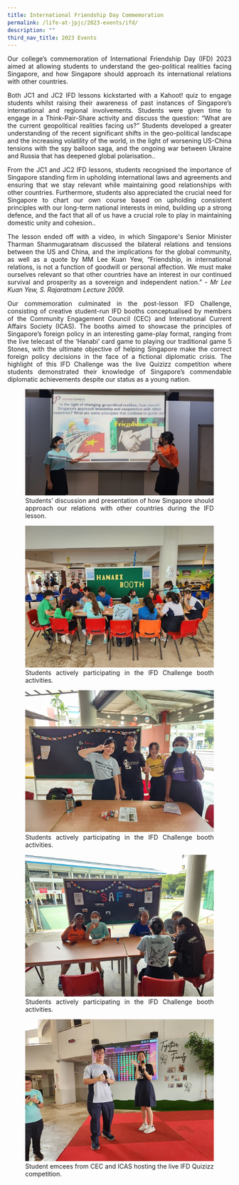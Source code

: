 ```yaml
---
title: International Friendship Day Commemoration
permalink: /life-at-jpjc/2023-events/ifd/
description: ""
third_nav_title: 2023 Events
---
```

<div align="justify">

<p>Our college’s commemoration of International Friendship Day (IFD) 2023 aimed at allowing students to understand the geo-political realities facing Singapore, and how Singapore should approach its international relations with other countries.</p>

<p>Both JC1 and JC2 IFD lessons kickstarted with a Kahoot! quiz to engage students whilst raising their awareness of past instances of Singapore’s international and regional involvements. Students were given time to engage in a Think-Pair-Share activity and discuss the question: “What are the current geopolitical realities facing us?” Students developed a greater understanding of the recent significant shifts in the geo-political landscape and the increasing volatility of the world, in the light of worsening US-China tensions with the spy balloon saga, and the ongoing war between Ukraine and Russia that has deepened global polarisation..</p>

<p>From the JC1 and JC2 IFD lessons, students recognised the importance of Singapore standing firm in upholding international laws and agreements and ensuring that we stay relevant while maintaining good relationships with other countries. Furthermore, students also appreciated the crucial need for Singapore to chart our own course based on upholding consistent principles with our long-term national interests in mind, building up a strong defence, and the fact that all of us have a crucial role to play in maintaining domestic unity and cohesion..</p>

<p>The lesson ended off with a video, in which Singapore's Senior Minister Tharman Shanmugaratnam discussed the bilateral relations and tensions between the US and China, and the implications for the global community, as well as a quote by MM Lee Kuan Yew, “Friendship, in international relations, is not a function of goodwill or personal affection. We must make ourselves relevant so that other countries have an interest in our continued survival and prosperity as a sovereign and independent nation.” <i>- Mr Lee Kuan Yew, S. Rajaratnam Lecture 2009.</i></p>

<p>Our commemoration culminated in the post-lesson IFD Challenge, consisting of creative student-run IFD booths conceptualised by members of the Community Engagement Council (CEC) and International Current Affairs Society (ICAS). The booths aimed to showcase the principles of Singapore’s foreign policy in an interesting game-play format, ranging from the live telecast of the ‘Hanabi’ card game to playing our traditional game 5 Stones, with the ultimate objective of helping Singapore make the correct foreign policy decisions in the face of a fictional diplomatic crisis. The highlight of this IFD Challenge was the live Quizizz competition where students demonstrated their knowledge of Singapore’s commendable diplomatic achievements despite our status as a young nation.	</p>
	
<figure>
<img src="/images/Life%20@%20JPJC/2023%20Events/IFD/2023ifd1.jpg">
<figcaption>Students’ discussion and presentation of how Singapore should approach our relations with other countries during the IFD lesson.</figcaption></figure>	

<figure>
<img src="/images/Life%20@%20JPJC/2023%20Events/IFD/2023ifd2.jpg">
<figcaption>Students actively participating in the IFD Challenge booth activities.</figcaption></figure>	

<figure>
<img src="/images/Life%20@%20JPJC/2023%20Events/IFD/2023ifd3.jpg">
<figcaption>Students actively participating in the IFD Challenge booth activities.</figcaption></figure>	
	
<figure>
<img src="/images/Life%20@%20JPJC/2023%20Events/IFD/2023ifd4.jpg">
<figcaption>Students actively participating in the IFD Challenge booth activities.</figcaption></figure>	
	
<figure>
<img src="/images/Life%20@%20JPJC/2023%20Events/IFD/2023ifd5.jpg">
<figcaption>Student emcees from CEC and ICAS hosting the live IFD Quizizz competition.</figcaption></figure>	
	


</div>
